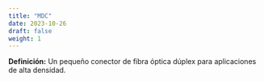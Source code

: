 ```yaml
---
title: "MDC"
date: 2023-10-26
draft: false
weight: 1
---
```


**Definición:** Un pequeño conector de fibra óptica dúplex para aplicaciones de alta densidad.
